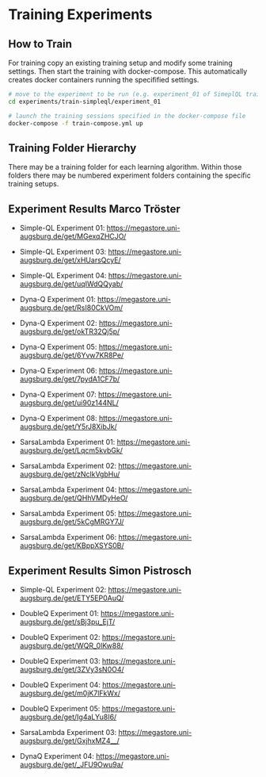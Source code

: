 # Training Experiments

## How to Train
For training copy an existing training setup and modify some training settings.
Then start the training with docker-compose. This automatically creates docker 
containers running the specifified settings.

```sh
# move to the experiment to be run (e.g. experiment_01 of SimeplQL trainings)
cd experiments/train-simpleql/experiment_01

# launch the training sessions specified in the docker-compose file
docker-compose -f train-compose.yml up
```

## Training Folder Hierarchy
There may be a training folder for each learning algorithm.
Within those folders there may be numbered experiment folders containing the specific training setups.

## Experiment Results Marco Tröster

- Simple-QL Experiment 01: https://megastore.uni-augsburg.de/get/MGexqZHCJO/
- Simple-QL Experiment 03: https://megastore.uni-augsburg.de/get/xHUarsQcyE/
- Simple-QL Experiment 04: https://megastore.uni-augsburg.de/get/uqIWdQQyab/

- Dyna-Q Experiment 01: https://megastore.uni-augsburg.de/get/RsI80CkVOm/
- Dyna-Q Experiment 02: https://megastore.uni-augsburg.de/get/okTR32Qj5p/
- Dyna-Q Experiment 05: https://megastore.uni-augsburg.de/get/6Yvw7KR8Pe/
- Dyna-Q Experiment 06: https://megastore.uni-augsburg.de/get/7pydA1CF7b/
- Dyna-Q Experiment 07: https://megastore.uni-augsburg.de/get/ui90z144NL/
- Dyna-Q Experiment 08: https://megastore.uni-augsburg.de/get/Y5rJ8XibJk/

- SarsaLambda Experiment 01: https://megastore.uni-augsburg.de/get/Lqcm5kvbGk/
- SarsaLambda Experiment 02: https://megastore.uni-augsburg.de/get/zNclkVgbHu/
- SarsaLambda Experiment 04: https://megastore.uni-augsburg.de/get/QHhVMDyHeO/
- SarsaLambda Experiment 05: https://megastore.uni-augsburg.de/get/5kCgMRGY7J/
- SarsaLambda Experiment 06: https://megastore.uni-augsburg.de/get/KBppXSYS0B/

## Experiment Results Simon Pistrosch

- Simple-QL Experiment 02: https://megastore.uni-augsburg.de/get/ETY5EP0AuQ/

- DoubleQ Experiment 01: https://megastore.uni-augsburg.de/get/sBj3pu_EjT/
- DoubleQ Experiment 02: https://megastore.uni-augsburg.de/get/WQR_0lKw88/
- DoubleQ Experiment 03: https://megastore.uni-augsburg.de/get/3ZVy3sN0O4/
- DoubleQ Experiment 04: https://megastore.uni-augsburg.de/get/m0jK7lFkWx/
- DoubleQ Experiment 05: https://megastore.uni-augsburg.de/get/Ig4aLYu8I6/

- SarsaLambda Experiment 03: https://megastore.uni-augsburg.de/get/GxjhxMZ4__/

- DynaQ Experiment 04: https://megastore.uni-augsburg.de/get/_JFU9Owu9a/
